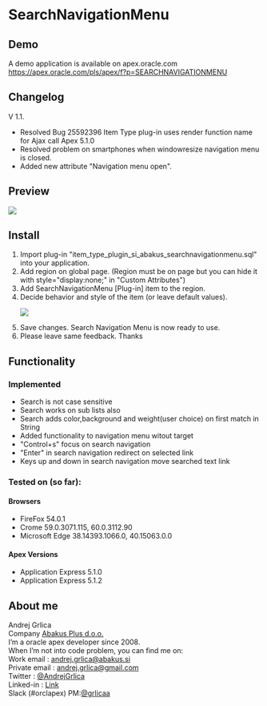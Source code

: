 # SearchNavigationMenu

## Demo
A demo application is available on apex.oracle.com<br/>
https://apex.oracle.com/pls/apex/f?p=SEARCHNAVIGATIONMENU

## Changelog
V 1.1. 
<ul>
<li>Resolved Bug 25592396 Item Type plug-in uses render function name for Ajax call Apex 5.1.0</li>
<li>Resolved problem on smartphones when windowresize navigation menu is closed.</li>
<li>Added new attribute "Navigation menu open". </li>
</ul>

## Preview
![](https://raw.githubusercontent.com/grlicaa/SearchNavigationMenu/master/docs/Preview.gif)

## Install
<ol>
<li>Import plug-in "item_type_plugin_si_abakus_searchnavigationmenu.sql" into your application.</li>
<li>Add region on global page.
(Region must be on page but you can hide it with style="display:none;" in "Custom Attributes")</li>
<li>Add SearchNavigationMenu [Plug-in] item to the region.</li>
<li>Decide behavior and style of the item (or leave default values).

![ ](https://raw.githubusercontent.com/grlicaa/SearchNavigationMenu/master/docs/Settings.png)
</li>
<li>Save changes. Search Navigation Menu is now ready to use.</li>
<li>Please leave same feedback. Thanks</li>
</ol>


## Functionality

### Implemented
<ul>
<li>Search is not case sensitive</li>
<li>Search works on sub lists also</li>
<li>Search adds color,background and weight(user choice) on first match in String</li>
<li>Added functionality to navigation menu witout target</li>
<li>"Control+s" focus on search navigation</li>
<li>"Enter" in search navigation redirect on selected link</li>
<li>Keys up and down in search navigation move searched text link</li>
</ul>

### Tested on (so far):

#### Browsers
<ul>
<li>FireFox 54.0.1</li>
<li>Crome 59.0.3071.115, 60.0.3112.90</li>
<li>Microsoft Edge 38.14393.1066.0, 40.15063.0.0</li>
</ul>

#### Apex Versions
<ul>
<li>Application Express 5.1.0</li>
<li>Application Express 5.1.2</li>
</ul>

## About me
Andrej Grlica<br/>
Company [Abakus Plus d.o.o.](http://abakus.si/en/home)<br/>
I’m a oracle apex developer since 2008.<br/>
When I’m not into code problem, you can find me on:<br/>
Work email : [andrej.grlica@abakus.si](mailto:andrej.grlica@abakus.si)<br/>
Private email : [andrej.grlica@gmail.com](mailto:andrej.grlica@gmail.com)<br/>
Twitter : [@AndrejGrlica](https://twitter.com/AndrejGrlica)<br/>
Linked-in : [Link](https://www.linkedin.com/in/andrej-grlica-303998a4/)<br/>
Slack (#orclapex) PM:[@grlicaa](https://orclapex.slack.com/messages/@grlicaa/)
